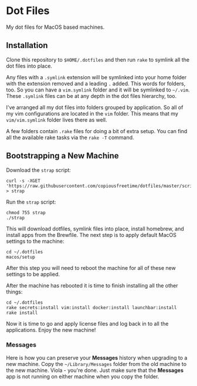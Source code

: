 # Dot Files

My dot files for MacOS based machines.

## Installation

Clone this repository to `$HOME/.dotfiles` and then run `rake` to symlink all
the dot files into place.

Any files with a `.symlink` extension will be symlinked into your home folder
with the extension removed and a leading `.` added. This words for folders, too.
So you can have a `vim.symlink` folder and it will be symlinked to `~/.vim`.
These `.symlink` files can be at any depth in the dot files hierarchy, too.

I've arranged all my dot files into folders grouped by application. So all of my
vim configurations are located in the `vim` folder. This means that my
`vim/vim.symlink` folder lives there as well.

A few folders contain `.rake` files for doing a bit of extra setup. You can find
all the available rake tasks via the `rake -T` command.

## Bootstrapping a New Machine

Download the `strap` script:

```
curl -s -XGET 'https://raw.githubusercontent.com/copiousfreetime/dotfiles/master/script/strap' > strap
```

Run the `strap` script:

```
chmod 755 strap
./strap
```

This will download dotfiles, symlink files into place, install homebrew, and
install apps from the Brewfile. The next step is to apply default MacOS settings
to the machine:

```
cd ~/.dotfiles
macos/setup
```

After this step you will need to reboot the machine for all of these new
settings to be applied.

After the machine has rebooted it is time to finish installing all the other
things:

```
cd ~/.dotfiles
rake secrets:install vim:install docker:install launchbar:install
rake install
```

Now it is time to go and apply license files and log back in to all the
applications. Enjoy the new machine!

### Messages

Here is how you can preserve your **Messages** history when upgrading to a new
machine. Copy the `~/Library/Messages` folder from the old machine to the new
machine. Viola - you're done. Just make sure that the **Messages** app is not
running on either machine when you copy the folder.

